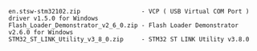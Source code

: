     en.stsw-stm32102.zip                 - VCP ( USB Virtual COM Port ) driver v1.5.0 for Windows
    Flash_Loader_Demonstrator_v2_6_0.zip - Flash Loader Demonstrator v2.6.0 for Windows
    STM32_ST_LINK_Utility_v3_8_0.zip     - STM32 ST LINK Utility v3.8.0
